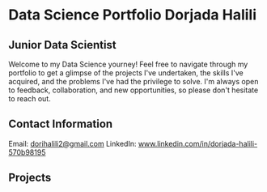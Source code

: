 # Data Science Portfolio Dorjada Halili

## Junior Data Scientist

Welcome to my Data Science yourney! Feel free to navigate through my portfolio to get a glimpse of the projects I've undertaken, the skills I've acquired, and the problems I've had the privilege to solve. I'm always open to feedback, collaboration, and new opportunities, so please don't hesitate to reach out.


## Contact Information
Email: dorihalili2@gmail.com
LinkedIn: www.linkedin.com/in/dorjada-halili-570b98195


## Projects
